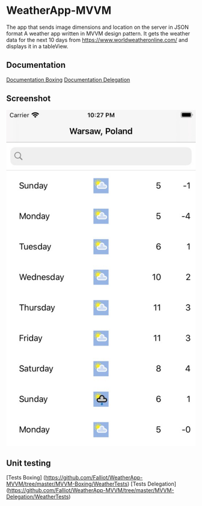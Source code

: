 # WeatherApp-MVVM

The app that sends image dimensions and location on the server in JSON format
A weather app written in MVVM design pattern. 
It gets the weather data for the next 10 days from https://www.worldweatheronline.com/ and displays it in a tableView.

## Documentation 

[Documentation Boxing](https://github.com/Falliot/WeatherApp-MVVM/tree/master/MVVM-Boxing/docs)
[Documentation Delegation](https://github.com/Falliot/WeatherApp-MVVM/tree/master/MVVM-Delegation/docs)

## Screenshot
![Screenshot](https://github.com/Falliot/WeatherApp-MVVM/blob/master/screenshot.jpg)

## Unit testing
[Tests Boxing] (https://github.com/Falliot/WeatherApp-MVVM/tree/master/MVVM-Boxing/WeatherTests)
[Tests Delegation] (https://github.com/Falliot/WeatherApp-MVVM/tree/master/MVVM-Delegation/WeatherTests)
